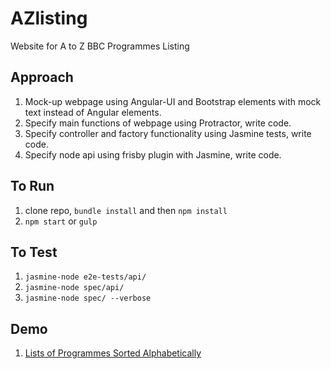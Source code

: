 # AZlisting
Website for A to Z BBC Programmes Listing

## Approach

1. Mock-up webpage using Angular-UI and Bootstrap elements with mock text instead of Angular elements.
2. Specify main functions of webpage using Protractor, write code.
3. Specify controller and factory functionality using Jasmine tests, write code.
4. Specify node api using frisby plugin with Jasmine, write code.

## To Run

1. clone repo, `bundle install` and then `npm install`
2. `npm start` or `gulp`


## To Test

1. `jasmine-node e2e-tests/api/`
2. `jasmine-node spec/api/`
3. `jasmine-node spec/ --verbose`



## Demo

1. [Lists of Programmes Sorted Alphabetically](https://agile-stream-93015.herokuapp.com/)
